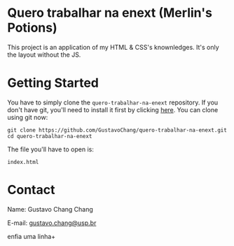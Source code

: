 ﻿# Quero trabalhar na enext (Merlin's Potions)

This project is an application of my HTML & CSS's knownledges. It's only the layout without the JS.

# Getting Started

You have to simply clone the `quero-trabalhar-na-enext` repository.
If you don't have git, you'll need to install it first by clicking [here][git].
You can clone using git now: 
```
git clone https://github.com/GustavoChang/quero-trabalhar-na-enext.git
cd quero-trabalhar-na-enext
```
The file you'll have to open is: 
```
index.html
```

# Contact

Name: Gustavo Chang Chang

E-mail: gustavo.chang@usp.br

[git]: https://git-scm.com/


enfia uma linha+

